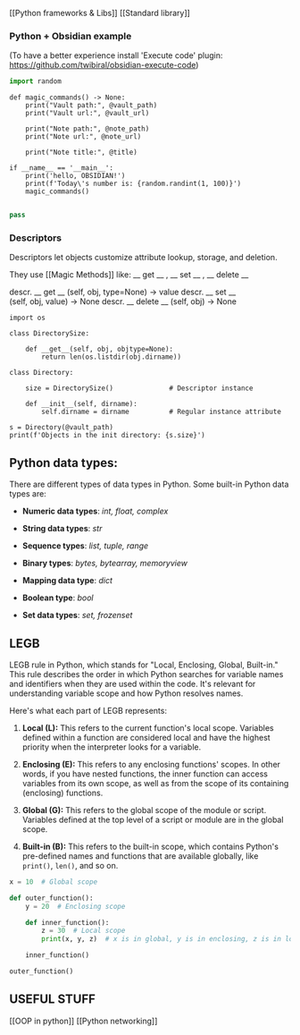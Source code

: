 [[Python frameworks & Libs]]
[[Standard library]]
### Python + Obsidian example
(To have a better experience install 'Execute code' plugin: https://github.com/twibiral/obsidian-execute-code)

```python {pre}
import random
```

```run-python
def magic_commands() -> None:
	print("Vault path:", @vault_path)
	print("Vault url:", @vault_url)
	
	print("Note path:", @note_path)
	print("Note url:", @note_url)
	
	print("Note title:", @title)

if __name__ == '__main__':
	print('hello, OBSIDIAN!')
	print(f'Today\'s number is: {random.randint(1, 100)}')
	magic_commands()
	
```

```python {post}
pass
```

### Descriptors

Descriptors let objects customize attribute lookup, storage, and deletion.

They use [[Magic Methods]] like: __ get __ , __ set __ , __ delete __

descr. __ get __ (self, obj, type=None) -> value
descr. __ set __ (self, obj, value) -> None
descr. __ delete __ (self, obj) -> None

```run-python
import os

class DirectorySize:

    def __get__(self, obj, objtype=None):
        return len(os.listdir(obj.dirname))

class Directory:

    size = DirectorySize()              # Descriptor instance

    def __init__(self, dirname):
        self.dirname = dirname          # Regular instance attribute
        
s = Directory(@vault_path)
print(f'Objects in the init directory: {s.size}')
```


## Python data types:
There are different types of data types in Python. Some built-in Python data types are:

- **Numeric data types**: _int, float, complex_

- **String data types**: _str_

- **Sequence types**: _list, tuple, range_

- **Binary types**: _bytes, bytearray, memoryview_

- **Mapping data type**: _dict_

- **Boolean type**: _bool_

- **Set data types**: _set, frozenset_


## LEGB
LEGB rule in Python, which stands for "Local, Enclosing, Global, Built-in." This rule describes the order in which Python searches for variable names and identifiers when they are used within the code. It's relevant for understanding variable scope and how Python resolves names.

Here's what each part of LEGB represents:

1. **Local (L):** This refers to the current function's local scope. Variables defined within a function are considered local and have the highest priority when the interpreter looks for a variable.

2. **Enclosing (E):** This refers to any enclosing functions' scopes. In other words, if you have nested functions, the inner function can access variables from its own scope, as well as from the scope of its containing (enclosing) functions.

3. **Global (G):** This refers to the global scope of the module or script. Variables defined at the top level of a script or module are in the global scope.

4. **Built-in (B):** This refers to the built-in scope, which contains Python's pre-defined names and functions that are available globally, like `print()`, `len()`, and so on.

```python
x = 10  # Global scope

def outer_function():
    y = 20  # Enclosing scope

    def inner_function():
        z = 30  # Local scope
        print(x, y, z)  # x is in global, y is in enclosing, z is in local

    inner_function()

outer_function()
```


## USEFUL STUFF
[[OOP in python]]
[[Python networking]]

